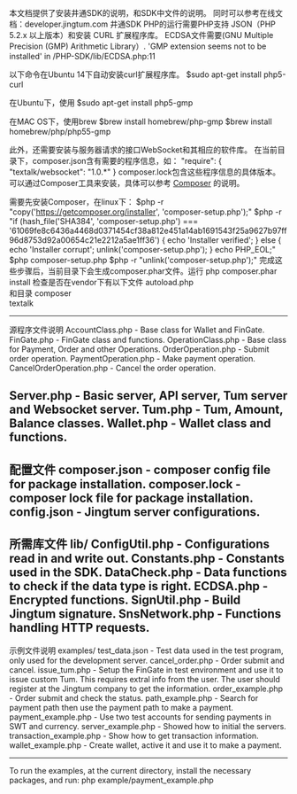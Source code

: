 本文档提供了安装井通SDK的说明，和SDK中文件的说明。
同时可以参考在线文档：developer.jingtum.com
井通SDK PHP的运行需要PHP支持 JSON（PHP 5.2.x 以上版本）和安装 CURL 扩展程序库。
ECDSA文件需要(GNU Multiple Precision (GMP) Arithmetic Library）.
'GMP extension seems not to be installed' in /PHP-SDK/lib/ECDSA.php:11

以下命令在Ubuntu 14下自动安装curl扩展程序库。
$sudo apt-get install php5-curl

在Ubuntu下，使用
$sudo apt-get install php5-gmp

在MAC OS下，使用brew
$brew install homebrew/php-gmp
$brew install homebrew/php/php55-gmp

此外，还需要安装与服务器请求的接口WebSocket和其相应的软件库。
在当前目录下，composer.json含有需要的程序信息，如：
     "require": {
       "textalk/websocket": "1.0.*"
     }
composer.lock包含这些程序信息的具体版本。
可以通过Composer工具来安装，具体可以参考 [Composer](https://getcomposer.org/)
的说明。

需要先安装Composer，在linux下：
$php -r "copy('https://getcomposer.org/installer', 'composer-setup.php');"
$php -r "if (hash_file('SHA384', 'composer-setup.php') === '61069fe8c6436a4468d0371454cf38a812e451a14ab1691543f25a9627b97ff96d8753d92a00654c21e2212a5ae1ff36') { echo 'Installer verified'; } else { echo 'Installer corrupt'; unlink('composer-setup.php'); } echo PHP_EOL;"
$php composer-setup.php
$php -r "unlink('composer-setup.php');"
完成这些步骤后，当前目录下会生成composer.phar文件。运行
php composer.phar install
检查是否在vendor下有以下文件
autoload.php  
和目录
composer  
textalk

-----------------------------------------------------------
源程序文件说明
AccountClass.php   - Base class for Wallet and FinGate. 
FinGate.php        - FinGate class and functions. 
OperationClass.php       - Base class for Payment, Order and other Operations. 
OrderOperation.php       - Submit order operation.
PaymentOperation.php     - Make payment operation.
CancelOrderOperation.php - Cancel the order operation. 

Server.php         - Basic server, API server, Tum server
                     and Websocket server.
Tum.php            - Tum, Amount, Balance classes.
Wallet.php         - Wallet class and functions.
-----------------------------------------------------------
配置文件 
composer.json      - composer config file for package installation. 
composer.lock      - composer lock file for package installation.
config.json        - Jingtum server configurations.
-----------------------------------------------------------
所需库文件
lib/
ConfigUtil.php     - Configurations read in and write out.
Constants.php      - Constants used in the SDK.
DataCheck.php      - Data functions to check if the data type is right.
ECDSA.php          - Encrypted functions.
SignUtil.php       - Build Jingtum signature.
SnsNetwork.php     - Functions handling HTTP requests.
-----------------------------------------------------------
示例文件说明
examples/
test_data.json     - Test data used in the test program, only used for
                     the development server.
cancel_order.php   - Order submit and cancel.
issue_tum.php      - Setup the FinGate in test environment and use it 
                     to issue custom Tum. This requires extral info
                     from the user. The user should register at the 
                     Jingtum company to get the information.
order_example.php       - Order submit and check the status.
path_example.php        - Search for payment path then use the payment 
                          path to make a payment.
payment_example.php     - Use two test accounts for sending payments
                          in SWT and currency.
server_example.php      - Showed how to initial the servers.
transaction_example.php - Show how to get transaction information.
wallet_example.php      - Create wallet, active it and use it to make a payment.

-----------------------------------------------------------
To run the examples, at the current directory,
install the necessary packages, and run:
php example/payment_example.php
